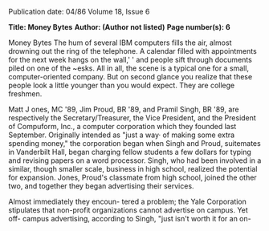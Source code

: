 Publication date: 04/86
Volume 18, Issue 6

**Title: Money Bytes**
**Author:  (Author not listed)**
**Page number(s): 6**

Money Bytes 
The hum of several IBM computers 
fills the air, almost drowning out the 
ring of the telephone. A calendar filled 
with appointments for the next week 
hangs on the wall,' ' and people sift 
through documents piled on one of the 
~esks. All in all, the scene is a typical 
one for a small, computer-oriented 
company. But on second glance you 
realize that these people look a little 
younger than you would expect. They 
are college freshmen. 

Matt J ones, MC '89, Jim Proud, 
BR '89, and Pramil Singh, BR '89, are 
respectively the Secretary/Treasurer, 
the Vice President, and the President 
of Compuform, Inc., a computer 
corporation which they founded last 
September. Originally intended as 
"just a way· of making some extra 
spending money," the corporation 
began when 
Singh and Proud, 
suitemates in Vanderbilt Hall, began 
charging fellow students a few dollars 
for typing and revising papers on a 
word processor. Singh, who had been 
involved in a similar, though smaller 
scale, business in high school, realized 
the potential for expansion. Jones, 
Proud's classmate from high school, 
joined the other two, and together they 
began advertising their services. 

Almost immediately they encoun-
tered a problem; the Yale Corporation 
stipulates that non-profit organizations 
cannot advertise on campus. Yet off-
campus advertising, 
according to 
Singh, "just isn't worth it for an on-